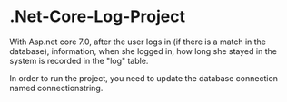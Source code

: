 # .Net-Core-Log-Project

With Asp.net core 7.0, after the user logs in (if there is a match in the database), 
information, when she logged in, how long she stayed in the system is recorded in the "log" table.

In order to run the project, you need to update the database connection named connectionstring.
